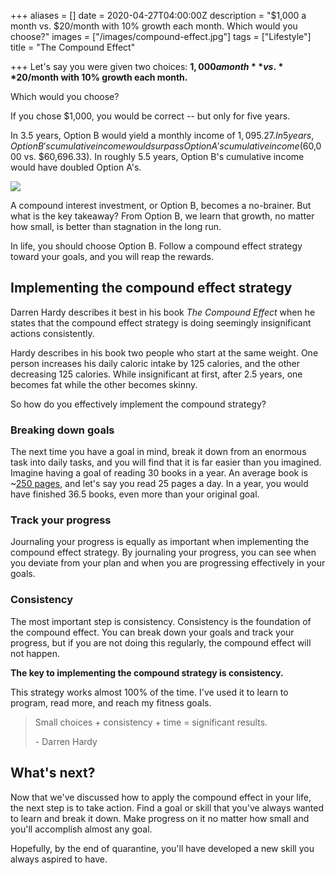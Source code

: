 +++
aliases = []
date = 2020-04-27T04:00:00Z
description = "$1,000 a month vs. $20/month with 10% growth each month. Which would you choose?"
images = ["/images/compound-effect.jpg"]
tags = ["Lifestyle"]
title = "The Compound Effect"

+++
Let's say you were given two choices: **$1,000 a month** vs. **$20/month with 10% growth each month.**

Which would you choose?

If you chose $1,000, you would be correct -- but only for five years.

In 3.5 years, Option B would yield a monthly income of $1,095.27. In 5 years, Option B's cumulative income would surpass Option A's cumulative income ($60,000 vs. $60,696.33). In roughly 5.5 years, Option B's cumulative income would have doubled Option A's.

![](https://firebasestorage.googleapis.com/v0/b/firescript-577a2.appspot.com/o/imgs%2Fapp%2Fandyjgao%2FuGYIReqGq5?alt=media&token=ab1b9624-03db-40c2-90c4-8e6e762490f9)

A compound interest investment, or Option B, becomes a no-brainer. But what is the key takeaway? From Option B, we learn that growth, no matter how small, is better than stagnation in the long run.

In life, you should choose Option B. Follow a compound effect strategy toward your goals, and you will reap the rewards.

## Implementing the compound effect strategy

Darren Hardy describes it best in his book _The Compound Effect_ when he states that the compound effect strategy is doing seemingly insignificant actions consistently.

Hardy describes in his book two people who start at the same weight. One person increases his daily caloric intake by 125 calories, and the other decreasing 125 calories. While insignificant at first, after 2.5 years, one becomes fat while the other becomes skinny.

So how do you effectively implement the compound strategy?

### Breaking down goals

The next time you have a goal in mind, break it down from an enormous task into daily tasks, and you will find that it is far easier than you imagined. Imagine having a goal of reading 30 books in a year. An average book is \~[250 pages](https://www.megcabot.com/about-meg-cabot/frequently-asked-questions-getting-published/), and let's say you read 25 pages a day. In a year, you would have finished 36.5 books, even more than your original goal.

### Track your progress

Journaling your progress is equally as important when implementing the compound effect strategy. By journaling your progress, you can see when you deviate from your plan and when you are progressing effectively in your goals.

### Consistency

The most important step is consistency. Consistency is the foundation of the compound effect. You can break down your goals and track your progress, but if you are not doing this regularly, the compound effect will not happen.

**The key to implementing the compound strategy is consistency.**

This strategy works almost 100% of the time. I've used it to learn to program, read more, and reach my fitness goals.

> Small choices + consistency + time = significant results. 
>
> \- Darren Hardy

## What's next?

Now that we've discussed how to apply the compound effect in your life, the next step is to take action. Find a goal or skill that you've always wanted to learn and break it down. Make progress on it no matter how small and you'll accomplish almost any goal.

Hopefully, by the end of quarantine, you'll have developed a new skill you always aspired to have.